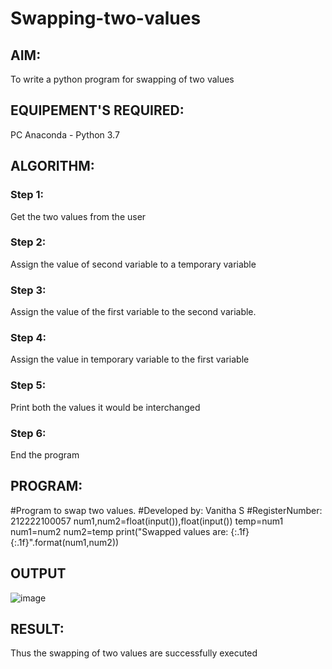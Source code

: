 # Swapping-two-values
## AIM:
To write a python program for swapping of two values
## EQUIPEMENT'S REQUIRED: 
PC
Anaconda - Python 3.7
## ALGORITHM: 
### Step 1:
Get the two values from the user
### Step 2: 
Assign the value of second variable to a temporary variable 
### Step 3: 
Assign the value of the first variable to the second variable.
### Step 4:  
Assign the value in temporary variable to the first variable
### Step 5: 
Print both the values it would be interchanged
### Step 6: 
End the program
## PROGRAM:

#Program to swap two values.
#Developed by: Vanitha S 
#RegisterNumber: 212222100057
num1,num2=float(input()),float(input())
temp=num1
num1=num2
num2=temp
print("Swapped values are: {:.1f} {:.1f}".format(num1,num2))

## OUTPUT
![image](https://user-images.githubusercontent.com/119557985/225066658-074a8641-7868-4f4c-956c-b75a2f7df6d5.png)



## RESULT:
Thus the swapping of two values are successfully executed



